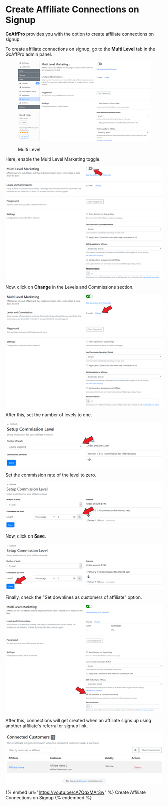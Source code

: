 # Create Affiliate Connections on Signup

**GoAffPro** provides you with the option to create affiliate connections on signup.&#x20;

To create affiliate connections on signup, go to the **Multi Level** tab in the GoAffPro admin panel.

<figure><img src="../../../.gitbook/assets/image (3490).png" alt=""><figcaption><p>Multi Level</p></figcaption></figure>

Here, enable the Multi Level Marketing toggle.

![Enable the toggle](<../../../.gitbook/assets/Screenshot 2021-02-03 191056.png>)

Now, click on **Change** in the Levels and Commissions section.&#x20;

![Click on Change](<../../../.gitbook/assets/Screenshot 2021-02-03 191235.png>)

After this, set the number of levels to one.

![Set the number of levels](<../../../.gitbook/assets/Screenshot 2021-02-03 191411.png>)

Set the commission rate of the level to zero.

![Set commission rate to zero](<../../../.gitbook/assets/Screenshot 2021-02-03 192852 (1).png>)

Now, click on **Save**.

![Click on Save](<../../../.gitbook/assets/Screenshot 2021-02-03 192852 (2).png>)

Finally, check the "Set downlines as customers of affiliate" option.

![Check the "Set downlines as customers of affiliate" option](<../../../.gitbook/assets/Screenshot 2021-02-03 220446.png>)

After this, connections will get created when an affiliate signs up using another affiliate's referral or signup link.

![](<../../../.gitbook/assets/image (1337).png>)

{% embed url="https://youtu.be/cA7QqxMAr3w" %}
Create Affiliate Connections on Signup
{% endembed %}

